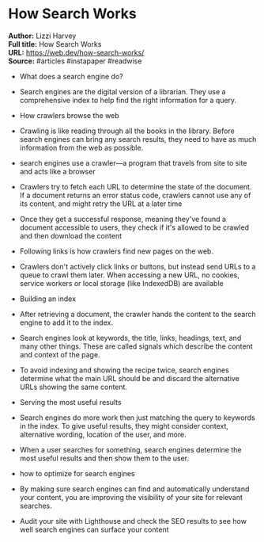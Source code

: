 # How Search Works

**Author:** Lizzi Harvey  
**Full title:** How Search Works  
**URL:** https://web.dev/how-search-works/  
**Source:** #articles #instapaper #readwise

- What does a search engine do? 
   
- Search engines are the digital version of a librarian. They use a comprehensive index to help find the right information for a query. 
   
- How crawlers browse the web 
   
- Crawling is like reading through all the books in the library. Before search engines can bring any search results, they need to have as much information from the web as possible. 
   
- search engines use a crawler—a program that travels from site to site and acts like a browser 
   
- Crawlers try to fetch each URL to determine the state of the document. If a document returns an error status code, crawlers cannot use any of its content, and might retry the URL at a later time 
   
- Once they get a successful response, meaning they've found a document accessible to users, they check if it's allowed to be crawled and then download the content 
   
- Following links is how crawlers find new pages on the web. 
   
- Crawlers don't actively click links or buttons, but instead send URLs to a queue to crawl them later. When accessing a new URL, no cookies, service workers or local storage (like IndexedDB) are available 
   
- Building an index 
   
- After retrieving a document, the crawler hands the content to the search engine to add it to the index. 
   
- Search engines look at keywords, the title, links, headings, text, and many other things. These are called signals which describe the content and context of the page. 
   
- To avoid indexing and showing the recipe twice, search engines determine what the main URL should be and discard the alternative URLs showing the same content. 
   
- Serving the most useful results 
   
- Search engines do more work then just matching the query to keywords in the index. To give useful results, they might consider context, alternative wording, location of the user, and more. 
   
- When a user searches for something, search engines determine the most useful results and then show them to the user. 
   
- how to optimize for search engines 
   
- By making sure search engines can find and automatically understand your content, you are improving the visibility of your site for relevant searches. 
   
- Audit your site with Lighthouse and check the SEO results to see how well search engines can surface your content 
   
